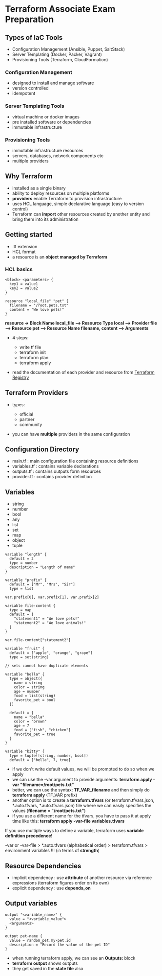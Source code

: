 # Terraform Associate Exam Preparation

## Types of IaC Tools

- Configuration Management (Ansible, Puppet, SaltStack)
- Server Templating (Docker, Packer, Vagrant)
- Provisioning Tools (Terraform, CloudFormation)

### Configuration Management

- designed to install and manage software
- version controlled
- idempotent

### Server Templating Tools

- virtual machine or docker images
- pre installed software or dependencies
- immutable infrastructure

### Provisioning Tools

- immutable infrastructure resources
- servers, databases, network components etc
- multiple providers

## Why Terraform

- installed as a single binary
- ability to deploy resources on multiple platforms
- **providers** enable Terraform to provision infrastructure
- uses HCL language, simple declarative language (easy to version control)
- Terraform can **import** other resources created by another entity and bring them into its administration

## Getting started

- .tf extension
- HCL format
- a resource is an **object managed by Terraform**

### HCL basics

```hcl
<block> <parameters> {
  key1 = value1
  key2 = value2
}

resource "local_file" "pet" {
  filename = "/root.pets.txt"
  content = "We love pets!"
}
```

**resource -> Block Name
local_file --> Resource Type
local --> Provider
file --> Resource
pet --> Resource Name
filename, content --> Arguments**

- 4 steps:
  - write tf file
  - terraform init
  - terraform plan
  - terraform apply

- read the documentation of each provider and resource from [Terraform Registry](https://registry.terraform.io/)

## Terraform Providers

- types:
  - official
  - partner
  - community

- you can have **multiple** providers in the same configuration

## Configuration Directory

- main.tf : main configuration file containing resource definitions
- variables.tf : contains variable declarations
- outputs.tf : contains outputs form resources
- provider.tf : contains provider definition

## Variables

- string
- number
- bool
- any
- list
- set
- map
- object
- tuple

```hcl
variable "length" {
  default = 2
  type = number
  description = "Length of name"
}

variable "prefix" {
  default = ["Mr", "Mrs", "Sir"]
  type = list

var.prefix[0], var.prefix[1], var.prefix[2]

variable file-content {
  type = map
  default = {
    "statement1" = "We love pets!"
    "statement2" = "We love animals!"
  }
}

var.file-content["statement2"]

variable "fruit" {
  default = ["apple", "orange", "grape"]
  type = set(string)

// sets cannot have duplicate elements

variable "bella" {
  type = object({
    name = string
    color = string
    age = number
    food = list(string)
    favorite_pet = bool
  })

  default = {
    name = "bella"
    color = "brown"
    age = 7
    food = ["fish", "chicken"]
    favorite_pet = true
  }
}

variable "kitty" {
  type = tuple([string, number, bool])
  default = ["bella", 7, true]
```

- if we don't write default values, we will be prompted to do so when we apply
- we can use the -var argument to provide arguments: **terraform apply -var "filename=/root/pets.txt"**
- better, we can use the syntax: **TF_VAR_filename** and then simply do **terraform apply** (TF_VAR prefix)
- another option is to create a **terraform.tfvars** (or terraform.tfvars.json, \*.auto.tfvars, \*.auto.tfvars.json) file where we can easily specifies the values (**filename = "/root/pets.txt"**)
- if you use a different name for the tfvars, you have to pass it at apply time like this: **terraform apply -var-file variables.tfvars**

If you use multiple ways to define a variable, terraform uses **variable definition precedence**!

-var or -var-file > *.auto.tfvars (alphabetical order) > terraform.tfvars > environment variables !!! (in terms of **strength**)

## Resource Dependencies

- implicit dependency : use **attribute** of another resource via reference expressions (terraform figures order on its own)
- explicit dependency : use **depends_on**

## Output variables

```hcl
output "<variable_name>" {
  value = "<variable_value">
  <arguments>
}

output pet-name {
  value = random_pet.my-pet.id
  description = "Record the value of the pet ID"
}
```

- when running terraform apply, we can see an **Outputs:** block
- **terraform output** shows outputs
- they get saved in the **state file** also

